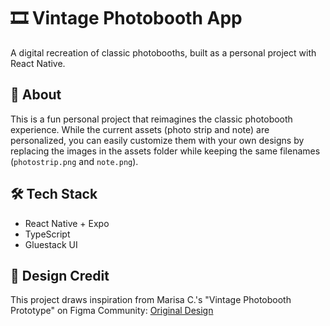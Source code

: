 ﻿# 🎞️ Vintage Photobooth App

A digital recreation of classic photobooths, built as a personal project with React Native. 

## 💝 About

This is a fun personal project that reimagines the classic photobooth experience. While the current assets (photo strip and note) are personalized, you can easily customize them with your own designs by replacing the images in the assets folder while keeping the same filenames (`photostrip.png` and `note.png`).


## 🛠️ Tech Stack

- React Native + Expo
- TypeScript
- Gluestack UI


## 🎨 Design Credit

This project draws inspiration from Marisa C.'s "Vintage Photobooth Prototype" on Figma Community:
[Original Design](https://www.figma.com/community/file/1467737578437532299)

